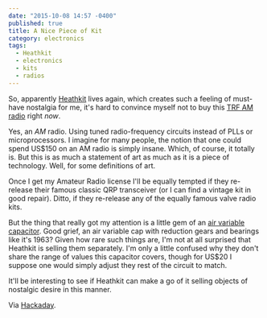 ```yaml
---
date: "2015-10-08 14:57 -0400"
published: true
title: A Nice Piece of Kit
category: electronics
tags: 
  - Heathkit
  - electronics
  - kits
  - radios
---
```



So, apparently [Heathkit](https://en.wikipedia.org/wiki/Heathkit) lives again, which creates such a feeling of must-have nostalgia for me, it's hard to convince myself not to buy this [TRF AM radio](https://shop.heathkit.com/shop/product/explorer-jr-trf-am-radio-receiver-kit-black-case-gr-150-bk-16) right _now_.

Yes, an _AM_ radio. Using tuned radio-frequency circuits instead of PLLs or microprocessors. I imagine for many people, the notion that one could spend US$150 on an AM radio is simply insane. Which, of course, it totally is. But this is as much a statement of art as much as it is a piece of technology. Well, for some definitions of art.

Once I get my Amateur Radio license I'll be equally tempted if they re-release their famous classic QRP transceiver (or I can find a vintage kit in good repair). Ditto, if they re-release any of the equally famous valve radio kits.

But the thing that really got my attention is a little gem of an [air variable capacitor](https://shop.heathkit.com/shop/product/air-variable-capacitor-for-hw-8-transceiver-3). Good grief, an air variable cap with reduction gears and bearings like it's 1963? Given how rare such things are, I'm not at all surprised that Heathkit is selling them separately. I'm only a little confused why they don't share the range of values this capacitor covers, though for US$20 I suppose one would simply adjust they rest of the circuit to match.

It'll be interesting to see if Heathkit can make a go of it selling objects of nostalgic desire in this manner.

Via [Hackaday](https://hackaday.com/2015/10/08/heathkit-live-die-repeat/).
